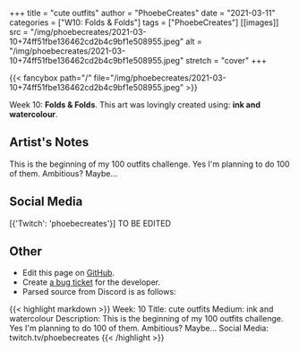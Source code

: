 +++
title =       "cute outfits"
author =      "PhoebeCreates"
date =        "2021-03-11"
categories =  ["W10: Folds & Folds"]
tags =        ["PhoebeCreates"]
[[images]]
                      src = "/img/phoebecreates/2021-03-10+74ff51fbe136462cd2b4c9bf1e508955.jpeg"
                      alt = "/img/phoebecreates/2021-03-10+74ff51fbe136462cd2b4c9bf1e508955.jpeg"
                      stretch = "cover"
+++


{{< fancybox path="/" file="/img/phoebecreates/2021-03-10+74ff51fbe136462cd2b4c9bf1e508955.jpeg" >}}


Week 10: **Folds & Folds**. This art was lovingly created using: **ink and watercolour**.

## Artist's Notes

This is the beginning of my 100 outfits challenge. Yes I'm planning to do 100 of them. Ambitious? Maybe...

## Social Media

[{'Twitch': 'phoebecreates'}] TO BE EDITED

## Other

- Edit this page on [GitHub](https://github.com/teaminkling/web-refresh/edit/main/blog/content/blog/phoebecreates-week-10-678c.md).
- Create [a bug ticket](https://github.com/teaminkling/web-refresh/issues/new?assignees=&labels=bug&template=problem-report.md&title=) for the developer.
- Parsed source from Discord is as follows:

{{< highlight markdown >}}
Week: 10 
Title: cute outfits 
Medium: ink and watercolour 
Description: This is the beginning of my 100 outfits challenge. Yes I'm planning to do 100 of them. Ambitious? Maybe... 
Social Media: twitch.tv/phoebecreates
{{< /highlight >}}